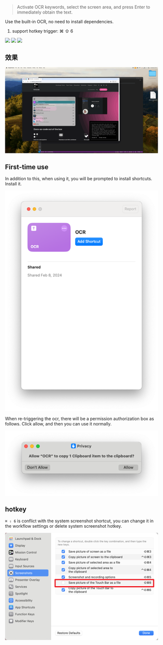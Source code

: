 > Activate OCR keywords, select the screen area, and press Enter to immediately obtain the text.

Use the built-in OCR, no need to install dependencies.

1. support hotkey trigger: ⌘ ⇧ 6



![](https://img.shields.io/badge/version-v2.2-green?style=for-the-badge)
[![](https://img.shields.io/badge/download-click-blue?style=for-the-badge)](https://github.com/alanhg/alfred-workflows/raw/master/ocr/OCR.alfredworkflow)
[![](https://img.shields.io/badge/plist-link-important?style=for-the-badge)](https://raw.githubusercontent.com/alanhg/alfred-workflows/master/ocr/src/info.plist)



<!-- more -->

## 效果
![](screenshot/screenshot.gif)

## First-time use

In addition to this, when using it, you will be prompted to install shortcuts. Install it.

![screenshot1.png](screenshot/screenshot1.png)

When re-triggering the ocr, there will be a permission authorization box as follows. Click allow, and then you can use it normally.

![screenshot2.png](screenshot/screenshot2.png)

## hotkey
`⌘ ⇧ 6` is conflict with the system screenshot shortcut, you can change it in the workflow settings or delete system screenshot hotkey.

![screenshot3.png](screenshot/screenshot4.png)
